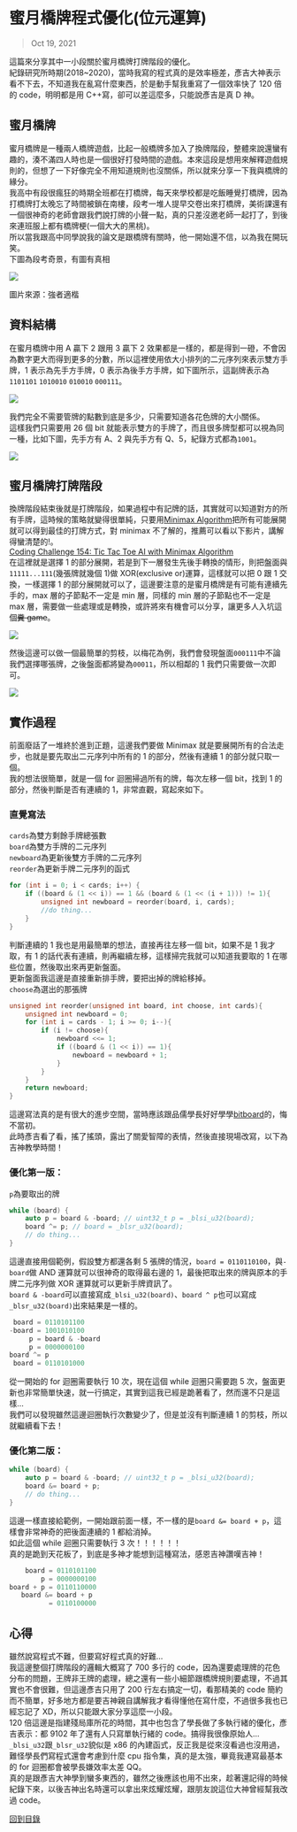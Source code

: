 # 蜜月橋牌程式優化(位元運算)

> Oct 19, 2021

這篇來分享其中一小段關於蜜月橋牌打牌階段的優化。<br>
紀錄研究所時期(2018~2020)，當時我寫的程式真的是效率極差，彥吉大神表示看不下去，不知道我在亂寫什麼東西，於是動手幫我重寫了一個效率快了 120 倍的 code，明明都是用 C++寫，卻可以差這麼多，只能說彥吉是真 D 神。

## 蜜月橋牌

蜜月橋牌是一種兩人橋牌遊戲，比起一般橋牌多加入了換牌階段，整體來說還蠻有趣的，湊不滿四人時也是一個很好打發時間的遊戲。本來這段是想用來解釋遊戲規則的，但想了一下好像完全不用知道規則也沒關係，所以就來分享一下我與橋牌的緣分。<br>
我高中有段很瘋狂的時期全班都在打橋牌，每天來學校都是吃飯睡覺打橋牌，因為打橋牌打太晚忘了時間被鎖在南樓，段考一堆人提早交卷出來打橋牌，美術課還有一個很神奇的老師會跟我們說打牌的小聲一點，真的只差沒邀老師一起打了，到後來連班服上都有橋牌梗(一個大大的黑桃)。<br>
所以當我跟高中同學說我的論文是跟橋牌有關時，他一開始還不信，以為我在開玩笑。<br>
下圖為段考奇景，有圖有真相

![](https://i.imgur.com/odzXGye.jpg)

圖片來源：強者適楷

## 資料結構

在蜜月橋牌中用 A 贏下 2 跟用 3 贏下 2 效果都是一樣的，都是得到一磴，不會因為數字更大而得到更多的分數，所以這裡使用依大小排列的二元序列來表示雙方手牌，1 表示為先手方手牌，0 表示為後手方手牌，如下圖所示，這副牌表示為`1101101` `1010010` `010010` `000111`。

![](https://i.imgur.com/3pW5Tdn.png)

我們完全不需要管牌的點數到底是多少，只需要知道各花色牌的大小關係。<br>
這樣我們只需要用 26 個 bit 就能表示雙方的手牌了，而且很多牌型都可以視為同一種，比如下圖，先手方有 A、2 與先手方有 Q、5，紀錄方式都為`1001`。

![](https://i.imgur.com/WD8jL03.png)

## 蜜月橋牌打牌階段

換牌階段結束後就是打牌階段，如果過程中有記牌的話，其實就可以知道對方的所有手牌，這時候的策略就變得很單純，只要用[Minimax Algorithm](https://en.wikipedia.org/wiki/Minimax)把所有可能展開就可以得到最佳的打牌方式，對 minimax 不了解的，推薦可以看以下影片，講解得蠻清楚的!。<br>
[Coding Challenge 154: Tic Tac Toe AI with Minimax Algorithm](https://youtu.be/trKjYdBASyQ)<br>
在這裡就是選擇 1 的部分展開，若是到下一層發生先後手轉換的情形，則把盤面與`11111...111`(幾張牌就幾個 1)做 XOR(exclusive or)運算，這樣就可以把 0 跟 1 交換，一樣選擇 1 的部分展開就可以了，這邊要注意的是蜜月橋牌是有可能有連續先手的，max 層的子節點不一定是 min 層，同樣的 min 層的子節點也不一定是 max 層，需要做一些處理或是轉換，或許將來有機會可以分享，讓更多人入坑這個~~糞 game~~。

![](https://i.imgur.com/55KxEbC.png)

然後這邊可以做一個最簡單的剪枝，以梅花為例，我們會發現盤面`000111`中不論我們選擇哪張牌，之後盤面都將變為`00011`，所以相鄰的 1 我們只需要做一次即可。

![](https://i.imgur.com/aixdhoL.png)

## 實作過程

前面廢話了一堆終於進到正題，這邊我們要做 Minimax 就是要展開所有的合法走步，也就是要先取出二元序列中所有的 1 的部分，然後有連續 1 的部分就只取一個。<br>
我的想法很簡單，就是一個 for 迴圈掃過所有的牌，每次左移一個 bit，找到 1 的部分，然後判斷是否有連續的 1，非常直觀，寫起來如下。

### 直覺寫法

`cards`為雙方剩餘手牌總張數<br>
`board`為雙方手牌的二元序列<br>
`newboard`為更新後雙方手牌的二元序列<br>
`reorder`為更新手牌二元序列的函式<br>

```cpp
for (int i = 0; i < cards; i++) {
    if ((board & (1 << i)) == 1 && (board & (1 << (i + 1))) != 1){
        unsigned int newboard = reorder(board, i, cards);
        //do thing...
    }
}
```

判斷連續的 1 我也是用最簡單的想法，直接再往左移一個 bit，如果不是 1 我才取，有 1 的話代表有連續，則再繼續左移，這樣掃完我就可以知道我要取的 1 在哪些位置，然後取出來再更新盤面。<br>
更新盤面我這邊是直接重新排手牌，要把出掉的牌給移掉。<br>
`choose`為選出的那張牌

```cpp
unsigned int reorder(unsigned int board, int choose, int cards){
    unsigned int newboard = 0;
    for (int i = cards - 1; i >= 0; i--){
        if (i != choose){
            newboard <<= 1;
            if ((board & (1 << i)) == 1){
                newboard = newboard + 1;
            }
        }
    }
    return newboard;
}
```

這邊寫法真的是有很大的進步空間，當時應該跟品儒學長好好學學[bitboard](https://en.wikipedia.org/wiki/Bitboard)的，悔不當初。<br>
此時彥吉看了看，搖了搖頭，露出了關愛智障的表情，然後直接現場改寫，以下為吉神教學時間！

### 優化第一版：

`p`為要取出的牌

```cpp
while (board) {
    auto p = board & -board; // uint32_t p = _blsi_u32(board);
    board ^= p; // board = _blsr_u32(board);
    // do thing...
}
```

這邊直接用個範例，假設雙方都還各剩 5 張牌的情況，`board = 0110110100`，與`-board`做 AND 運算就可以很神奇的取得最右邊的 1，最後把取出來的牌與原本的手牌二元序列做 XOR 運算就可以更新手牌資訊了。<br>
`board & -board`可以直接寫成`_blsi_u32(board)`、`board ^ p`也可以寫成`_blsr_u32(board)`出來結果是一樣的。

```cpp
 board = 0110101100
-board = 1001010100
     p = board & -board
     p = 0000000100
board ^= p
 board = 0110101000
```

從一開始的 for 迴圈需要執行 10 次，現在這個 while 迴圈只需要跑 5 次，盤面更新也非常簡單快速，就一行搞定，其實到這我已經是跪著看了，然而還不只是這樣...<br>
我們可以發現雖然這邊迴圈執行次數變少了，但是並沒有判斷連續 1 的剪枝，所以就繼續看下去！

### 優化第二版：

```cpp
while (board) {
    auto p = board & -board; // uint32_t p = _blsi_u32(board);
    board &= board + p;
    // do thing...
}
```

這邊一樣直接給範例，一開始跟前面一樣，不一樣的是`board &= board + p`，這樣會非常神奇的把後面連續的 1 都給消掉。<br>
如此這個 while 迴圈只需要執行 3 次！！！！！！<br>
真的是跪到天花板了，到底是多神才能想到這種寫法，感恩吉神讚嘆吉神！

```cpp
    board = 0110101100
        p = 0000000100
board + p = 0110110000
   board &= board + p
          = 0110100000
```

## 心得

雖然說寫程式不難，但要寫好程式真的好難...<br>
我這邊整個打牌階段的邏輯大概寫了 700 多行的 code，因為還要處理牌的花色分布的問題，王牌非王牌的處理，總之還有一些小細節跟橋牌規則要處理，不過其實也不會很難，但這邊彥吉只用了 200 行左右搞定一切，看那精美的 code 簡約而不簡單，好多地方都是要吉神親自講解我才看得懂他在寫什麼，不過很多我也已經忘記了 XD，所以只能跟大家分享這麼一小段。<br>
120 倍這邊是指建殘局庫所花的時間，其中也包含了學長做了多執行緒的優化，彥吉表示：都 9102 年了還有人只寫單執行緒的 code。搞得我很像原始人...<br>
`_blsi_u32`跟`_blsr_u32`貌似是 x86 的內建函式，反正我是從來沒看過也沒用過，難怪學長們寫程式還會考慮到什麼 cpu 指令集，真的是太強，畢竟我連寫最基本的 for 迴圈都會被學長嫌效率太差 QQ。<br>
真的是跟彥吉大神學到蠻多東西的，雖然之後應該也用不出來，趁著還記得的時候紀錄下來，以後吉神出名時還可以拿出來炫耀炫耀，跟朋友說這位大神曾經幫我改過 code。

[回到目錄](/coding/)
